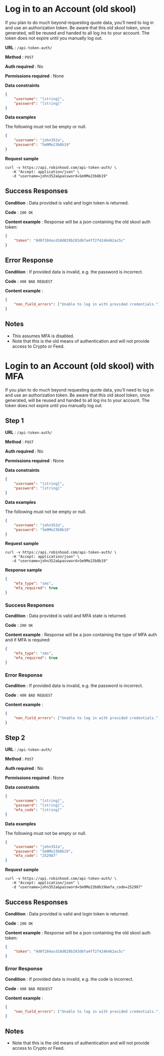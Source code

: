 # Log in to an Account (old skool)

If you plan to do much beyond requesting quote data, you'll need to log in and use an authorization token. Be aware that this old skool token, once generated, will be reused and handed to all log ins to your account. The token does not expire until you manually log out.

**URL** : `/api-token-auth/`

**Method** : `POST`

**Auth required** : No

**Permissions required** : None

**Data constraints**

```json
{
    "username": "[string]",
    "password": "[string]"
}
```

**Data examples**

The following must not be empty or null.

```json
{
    "username": "john352a",
    "password": "Sm9Mo23b8b19"
}
```

**Request sample**

```
curl -v https://api.robinhood.com/api-token-auth/ \
   -H "Accept: application/json" \
   -d "username=john352a&password=Sm9Mo23b8b19"
```

## Success Responses

**Condition** : Data provided is valid and login token is returned.

**Code** : `200 OK`

**Content example** : Response will be a json containing the old skool auth token:

```json
{
    "token": "9d0f284acd10d829b203d6fa4ff2f4246462ac5c"
}
```

## Error Response

**Condition** : If provided data is invalid, e.g. the password is incorrect.

**Code** : `400 BAD REQUEST`

**Content example** :

```json
{
    "non_field_errors": ["Unable to log in with provided credentials."]
}
```

## Notes

* This assumes MFA is disabled.
* Note that this is the old means of authentication and will not provide access to Crypto or Feed.

# Login to an Account (old skool) with MFA

If you plan to do much beyond requesting quote data, you'll need to log in and use an authorization token. Be aware that this old skool token, once generated, will be reused and handed to all log ins to your account. The token does not expire until you manually log out.

## Step 1

**URL** : `/api-token-auth/`

**Method** : `POST`

**Auth required** : No

**Permissions required** : None

**Data constraints**

```json
{
    "username": "[string]",
    "password": "[string]"
}
```

**Data examples**

The following must not be empty or null.

```json
{
    "username": "john352a",
    "password": "Sm9Mo23b8b19"
}
```

**Request sample**

```
curl -v https://api.robinhood.com/api-token-auth/ \
   -H "Accept: application/json" \
   -d "username=john352a&password=Sm9Mo23b8b19"
```

**Response sample**

```json
{
    "mfa_type": "sms",
    "mfa_required": true
}
```

### Success Responses

**Condition** : Data provided is valid and MFA state is returned.

**Code** : `200 OK`

**Content example** : Response will be a json containing the type of MFA auth and if MFA is required:

```json
{
    "mfa_type": "sms",
    "mfa_required": true
}
```

### Error Response

**Condition** : If provided data is invalid, e.g. the password is incorrect.

**Code** : `400 BAD REQUEST`

**Content example** :

```json
{
    "non_field_errors": ["Unable to log in with provided credentials."]
}
```

## Step 2

**URL** : `/api-token-auth/`

**Method** : `POST`

**Auth required** : No

**Permissions required** : None

**Data constraints**

```json
{
    "username": "[string]",
    "password": "[string]",
    "mfa_code": "[string]"
}
```

**Data examples**

The following must not be empty or null.

```json
{
    "username": "john352a",
    "password": "Sm9Mo23b8b19",
    "mfa_code": "252987"
}
```

**Request sample**

```
curl -v https://api.robinhood.com/api-token-auth/ \
   -H "Accept: application/json" \
   -d "username=john352a&password=Sm9Mo23b8b19&mfa_code=252987"
```

## Success Responses

**Condition** : Data provided is valid and login token is returned.

**Code** : `200 OK`

**Content example** : Response will be a json containing the old skool auth token:

```json
{
    "token": "9d0f284acd10d829b203d6fa4ff2f4246462ac5c"
}
```

### Error Response

**Condition** : If provided data is invalid, e.g. the code is incorrect.

**Code** : `400 BAD REQUEST`

**Content example** :

```json
{
    "non_field_errors": ["Unable to log in with provided credentials."]
}
```


## Notes

* Note that this is the old means of authentication and will not provide access to Crypto or Feed.